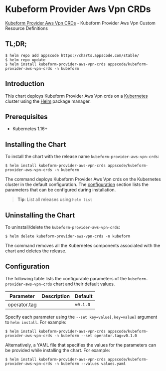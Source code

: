 # Kubeform Provider Aws Vpn CRDs

[Kubeform Provider Aws Vpn CRDs](https://github.com/kubeform) - Kubeform Provider Aws Vpn Custom Resource Definitions

## TL;DR;

```console
$ helm repo add appscode https://charts.appscode.com/stable/
$ helm repo update
$ helm install kubeform-provider-aws-vpn-crds appscode/kubeform-provider-aws-vpn-crds -n kubeform
```

## Introduction

This chart deploys Kubeform Provider Aws Vpn crds on a [Kubernetes](http://kubernetes.io) cluster using the [Helm](https://helm.sh) package manager.

## Prerequisites

- Kubernetes 1.16+

## Installing the Chart

To install the chart with the release name `kubeform-provider-aws-vpn-crds`:

```console
$ helm install kubeform-provider-aws-vpn-crds appscode/kubeform-provider-aws-vpn-crds -n kubeform
```

The command deploys Kubeform Provider Aws Vpn crds on the Kubernetes cluster in the default configuration. The [configuration](#configuration) section lists the parameters that can be configured during installation.

> **Tip**: List all releases using `helm list`

## Uninstalling the Chart

To uninstall/delete the `kubeform-provider-aws-vpn-crds`:

```console
$ helm delete kubeform-provider-aws-vpn-crds -n kubeform
```

The command removes all the Kubernetes components associated with the chart and deletes the release.

## Configuration

The following table lists the configurable parameters of the `kubeform-provider-aws-vpn-crds` chart and their default values.

|  Parameter   | Description | Default  |
|--------------|-------------|----------|
| operator.tag |             | `v0.1.0` |


Specify each parameter using the `--set key=value[,key=value]` argument to `helm install`. For example:

```console
$ helm install kubeform-provider-aws-vpn-crds appscode/kubeform-provider-aws-vpn-crds -n kubeform --set operator.tag=v0.1.0
```

Alternatively, a YAML file that specifies the values for the parameters can be provided while
installing the chart. For example:

```console
$ helm install kubeform-provider-aws-vpn-crds appscode/kubeform-provider-aws-vpn-crds -n kubeform --values values.yaml
```
